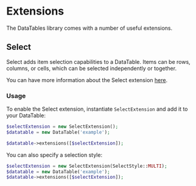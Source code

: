 # Extensions

The DataTables library comes with a number of useful extensions.

## Select

Select adds item selection capabilities to a DataTable. Items can be rows, columns, or cells, which can be selected independently or together.

You can have more information about the Select extension [here](https://datatables.net/extensions/select/).

### Usage

To enable the Select extension, instantiate `SelectExtension` and add it to your DataTable:

```php
$selectExtension = new SelectExtension();
$datatable = new DataTable('example');

$datatable->extensions([$selectExtension]);
```

You can also specify a selection style:

```php
$selectExtension = new SelectExtension(SelectStyle::MULTI);
$datatable = new DataTable('example');
$datatable->extensions([$selectExtension]);
```